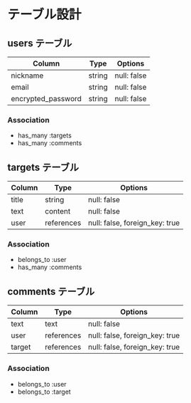 # テーブル設計

## users テーブル

| Column             | Type   | Options     |
| ------------------ | ------ | ----------- |
| nickname           | string | null: false |
| email              | string | null: false |
| encrypted_password | string | null: false |

### Association

- has_many :targets
- has_many :comments

## targets テーブル

| Column | Type       | Options                        |
| ------ | ---------- | ------------------------------ |
| title  | string     | null: false                    |
| text   | content    | null: false                    |
| user   | references | null: false, foreign_key: true |

### Association

- belongs_to :user
- has_many :comments

## comments テーブル

| Column | Type       | Options                        |
| ------ | ---------- | ------------------------------ |
| text   | text       | null: false                    |
| user   | references | null: false, foreign_key: true |
| target | references | null: false, foreign_key: true |

### Association

- belongs_to :user
- belongs_to :target